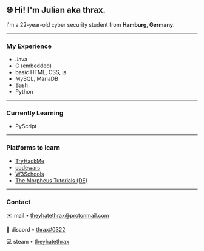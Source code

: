 ## 🌐 **Hi! I'm Julian aka thrax.**

I'm a 22-year-old cyber security student from **Hamburg, Germany**.

---

### My Experience

- Java
- C (embedded)
- basic HTML, CSS, js
- MySQL, MariaDB
- Bash
- Python

---

### Currently Learning

- PyScript

---

### Platforms to learn

- [TryHackMe](https://tryhackme.com/) 
- [codewars](https://www.codewars.com/)
- [W3Schools](https://www.w3schools.com/)
- [The Morpheus Tutorials (DE)](https://www.youtube.com/c/TheMorpheus407)

---

### Contact

✉️ mail • [theyhatethrax@protonmail.com](mailto:theyhatethrax@protonmail.com)

💬 discord • [thrax#0322](https://discord.com/)

💻 steam • [theyhatethrax](https://steamcommunity.com/id/autoscooter/)
